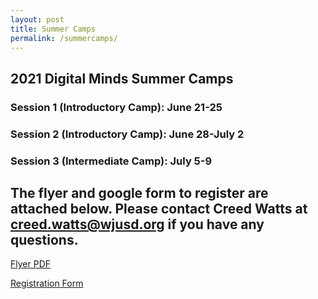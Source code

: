```yaml
---
layout: post
title: Summer Camps
permalink: /summercamps/
---
```

## 2021 Digital Minds Summer Camps

### Session 1 (Introductory Camp): June 21-25
### Session 2 (Introductory Camp): June 28-July 2
### Session 3 (Intermediate Camp): July 5-9

## The flyer and google form to register are attached below. Please contact Creed Watts at creed.watts@wjusd.org if you have any questions.

<a href="https://github.com/FRCTeam5458DigitalMinds/team5458.com/raw/AyantuT-patch-1/data/_images/Robotics%20Summer%20Camp%202021%20(fillable).pdf" target="_blank">Flyer PDF </a>

[Registration Form](https://www.amazon.com/hz/wishlist/ls/2U1PPZ8LKOBZI/ref=hz_ls_biz_ex?pldnSite=1)



